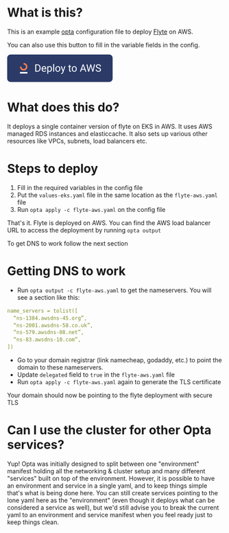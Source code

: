 # What is this?

This is an example [opta](https://github.com/run-x/opta) configuration file to deploy [Flyte](https://flyte.org/) on AWS.

You can also use this button to fill in the variable fields in the config.

[![Deploy to AWS](https://raw.githubusercontent.com/run-x/opta/main/assets/deploy-to-aws-button.svg)](https://app.runx.dev/deploy-with-aws?url=https%3A%2F%2Fgithub.com%2Frun-x%2Fopta-examples%2Fblob%2Fmain%2Fflyte%2Fflyte-aws.yaml&name=Flyte)


# What does this do?
It deploys a single container version of flyte on EKS in AWS. It uses AWS managed RDS instances and elasticcache. It also sets up various other resources like VPCs, subnets, load balancers etc.

# Steps to deploy
1. Fill in the required variables in the config file
1. Put the `values-eks.yaml` file in the same location as the `flyte-aws.yaml` file
1. Run `opta apply -c flyte-aws.yaml` on the config file

That's it. Flyte is deployed on AWS. You can find the AWS load balancer URL to access the deployment by running `opta output`

To get DNS to work follow the next section

# Getting DNS to work
* Run `opta output -c flyte-aws.yaml` to get the nameservers. You will see a section like this:
```yaml
name_servers = tolist([
  “ns-1384.awsdns-45.org”,
  “ns-2001.awsdns-58.co.uk”,
  “ns-579.awsdns-08.net”,
  “ns-83.awsdns-10.com”,
])
```
* Go to your domain registrar (link namecheap, godaddy, etc.) to point the domain to these nameservers.
* Update `delegated` field to `true` in the `flyte-aws.yaml` file
* Run `opta apply -c flyte-aws.yaml` again to generate the TLS certificate

Your domain should now be pointing to the flyte deployment with secure TLS

# Can I use the cluster for other Opta services?
Yup! Opta was initially designed to split between one "environment" manifest holding all the networking & cluster setup
and many different "services" built on top of the environment. However, it is possible to have an environment and
service in a single yaml, and to keep things simple that's what is being done here. You can still create services
pointing to the lone yaml here as the "environment" (even though it deploys what can be considered a service as well),
but we'd still advise you to break the current yaml to an environment and service manifest when you feel ready just
to keep things clean.
